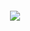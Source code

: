 <h4 align="center">
        <img src="/images/games_guess_the_number.png" />
    </a>
    <br>
    <br>

</h4>
